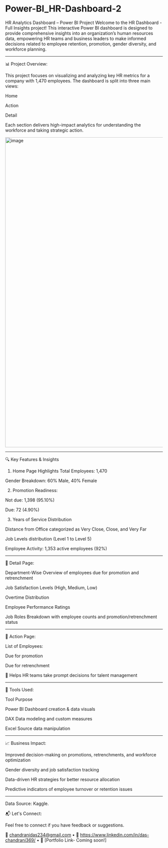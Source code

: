 # Power-BI_HR-Dashboard-2

HR Analytics Dashboard – Power BI Project
Welcome to the HR Dashboard - Full Insights project! This interactive Power BI dashboard is designed to provide comprehensive insights into an organization’s human resources data, empowering HR teams and business leaders to make informed decisions related to employee retention, promotion, gender diversity, and workforce planning.

---

📊 Project Overview: 

This project focuses on visualizing and analyzing key HR metrics for a company with 1,470 employees. The dashboard is split into three main views:

Home

Action

Detail

Each section delivers high-impact analytics for understanding the workforce and taking strategic action.

<img width="1915" height="991" alt="image" src="https://github.com/user-attachments/assets/a54e9a96-3cca-4918-be7c-8131e9dd6afe" />

---

🔍 Key Features & Insights
1. Home Page Highlights
Total Employees: 1,470

Gender Breakdown: 60% Male, 40% Female

2. Promotion Readiness:

Not due: 1,398 (95.10%)

Due: 72 (4.90%)

3. Years of Service Distribution

Distance from Office categorized as Very Close, Close, and Very Far

Job Levels distribution (Level 1 to Level 5)

Employee Activity: 1,353 active employees (92%)

---

🧠 Detail Page: 


Department-Wise Overview of employees due for promotion and retrenchment

Job Satisfaction Levels (High, Medium, Low)

Overtime Distribution

Employee Performance Ratings

Job Roles Breakdown with employee counts and promotion/retrenchment status

---

🚀 Action Page:


List of Employees:

Due for promotion

Due for retrenchment

🎯 Helps HR teams take prompt decisions for talent management

---

🔧 Tools Used: 


Tool	Purpose

Power BI	Dashboard creation & data visuals

DAX	Data modeling and custom measures

Excel	Source data manipulation

---

📈 Business Impact: 


Improved decision-making on promotions, retrenchments, and workforce optimization

Gender diversity and job satisfaction tracking

Data-driven HR strategies for better resource allocation

Predictive indicators of employee turnover or retention issues

---

Data Source: Kaggle.


📬 Let's Connect:

Feel free to connect if you have feedback or suggestions.

📧 chandranidas234@gmail.com • 💼 https://www.linkedin.com/in/das-chandrani369/ • 📁 [Portfolio Link- Coming soon!]
